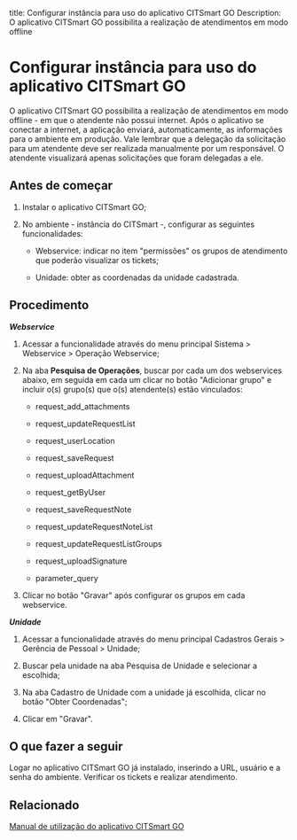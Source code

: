 title: Configurar instância para uso do aplicativo CITSmart GO
Description: O aplicativo CITSmart GO possibilita a realização de atendimentos em modo offline
# Configurar instância para uso do aplicativo CITSmart GO
O aplicativo CITSmart GO possibilita a realização de atendimentos em modo offline - em que o atendente não possui internet. Após o aplicativo se conectar a internet, a aplicação enviará, automaticamente, as informações para o ambiente em produção. Vale lembrar que a delegação da solicitação para um atendente deve ser realizada manualmente por um responsável.
 O atendente visualizará apenas solicitações que foram delegadas a ele.

Antes de começar
----------------

1.  Instalar o aplicativo CITSmart GO;

2.  No ambiente - instância do CITSmart -, configurar as seguintes
    funcionalidades:

    -   Webservice: indicar no item "permissões" os grupos de atendimento que poderão visualizar os tickets;

    -   Unidade: obter as coordenadas da unidade cadastrada.

Procedimento
------------

***Webservice***

1. Acessar a funcionalidade através do menu principal Sistema \> Webservice \>
    Operação Webservice;

2.  Na aba **Pesquisa de Operações**, buscar por cada um dos webservices
    abaixo, em seguida em cada um clicar no botão "Adicionar grupo" e incluir
    o(s) grupo(s) que o(s) atendente(s) estão vinculados:

    -   request_add_attachments

    -   request_updateRequestList

    -   request_userLocation

    -   request_saveRequest

    -   request_uploadAttachment

    -   request_getByUser
    
    -   request_saveRequestNote
    
    -   request_updateRequestNoteList
    
    -   request_updateRequestListGroups
    
    -   request_uploadSignature
    
    -   parameter_query

3.  Clicar no botão "Gravar" após configurar os grupos em cada webservice.

***Unidade***

1.  Acessar a funcionalidade através do menu principal Cadastros Gerais \>
    Gerência de Pessoal \> Unidade;

2.  Buscar pela unidade na aba Pesquisa de Unidade e selecionar a escolhida;

3.  Na aba Cadastro de Unidade com a unidade já escolhida, clicar no botão
    "Obter Coordenadas";

4.  Clicar em "Gravar".

O que fazer a seguir
--------------------

Logar no aplicativo CITSmart GO já instalado, inserindo a URL, usuário e a senha
do ambiente. Verificar os tickets e realizar atendimento.

Relacionado
-----------

[Manual de utilização do aplicativo CITSmart GO](/pt-br/citsmart-platform-9/additional-features/mobile-and-field-service/apps/citsmart-field-service-manual.html)

<!-- !!! tip "About"

    <b>Product/Version:</b> CITSmart | 9.00 &nbsp;&nbsp;
    <b>Updated:</b>01/17/2019 – Larissa Lourenço
